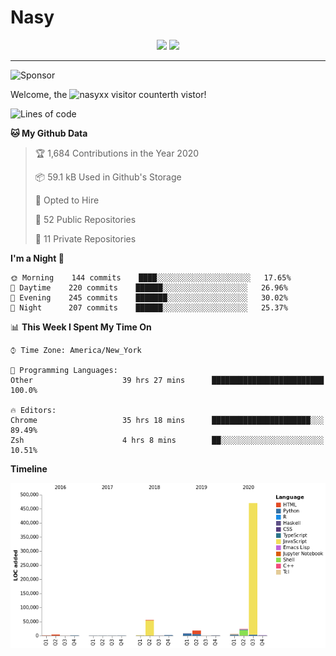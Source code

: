 # Nasy

<p align="center">
<img height="200" src="https://github-readme-stats.vercel.app/api?username=nasyxx&count_private=true&show_icons=true&theme=dracula&include_all_commits=true"/>
<img height="200" src="https://github-readme-stats.vercel.app/api/top-langs/?username=nasyxx&theme=dracula&hide=html,jupyter+notebook&count_private=true&show_icons=true"/>
</p>
  
----------------

![Sponsor](https://img.shields.io/static/v1.svg?label=Sponsor&message=%E2%9D%A4&logo=GitHub&style=flat&color=pink)
 
Welcome, the ![nasyxx visitor counter](https://count.getloli.com/get/@nasyxx?theme=rule34)th vistor!
 
<!--START_SECTION:waka-->
![Lines of code](https://img.shields.io/badge/From%20Hello%20World%20I%27ve%20Written-22.2%20million%20lines%20of%20code-blue)

**🐱 My Github Data** 

> 🏆 1,684 Contributions in the Year 2020
 > 
> 📦 59.1 kB Used in Github's Storage 
 > 
> 💼 Opted to Hire
 > 
> 📜 52 Public Repositories
 > 
> 🔑 11 Private Repositories 

**I'm a Night 🦉** 

```text
🌞 Morning    144 commits    ████░░░░░░░░░░░░░░░░░░░░░   17.65% 
🌆 Daytime    220 commits    ██████░░░░░░░░░░░░░░░░░░░   26.96% 
🌃 Evening    245 commits    ███████░░░░░░░░░░░░░░░░░░   30.02% 
🌙 Night      207 commits    ██████░░░░░░░░░░░░░░░░░░░   25.37%

```


📊 **This Week I Spent My Time On** 

```text
⌚︎ Time Zone: America/New_York

💬 Programming Languages: 
Other                    39 hrs 27 mins      █████████████████████████   100.0%

🔥 Editors: 
Chrome                   35 hrs 18 mins      ██████████████████████░░░   89.49% 
Zsh                      4 hrs 8 mins        ██░░░░░░░░░░░░░░░░░░░░░░░   10.51%

```

**Timeline**

![Chart not found](https://github.com/nasyxx/nasyxx/blob/master/charts/bar_graph.png) 


<!--END_SECTION:waka-->

<!-- ![visitors](https://visitor-badge.laobi.icu/badge?page_id=nasyxx.nasyxx) -->
